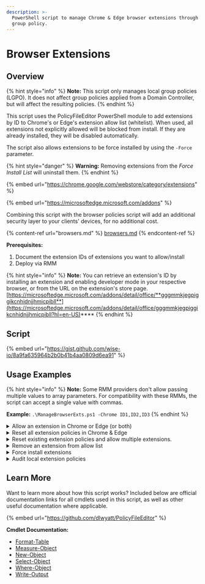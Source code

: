 ```yaml
---
description: >-
  PowerShell script to manage Chrome & Edge browser extensions through local
  group policy.
---
```


# Browser Extensions

## Overview

{% hint style="info" %}
**Note:** This script only manages local group policies (LGPO). It does not affect group policies applied from a Domain Controller, but will affect the resulting policies.
{% endhint %}

This script uses the PolicyFileEditor PowerShell module to add extensions by ID to Chrome's or Edge's extension allow list (whitelist). When used, all extensions not explicitly allowed will be blocked from install. If they are already installed, they will be disabled automatically.

The script also allows extensions to be force installed by using the `-Force` parameter.

{% hint style="danger" %}
**Warning:** Removing extensions from the _Force Install List_ will uninstall them.
{% endhint %}

{% embed url="https://chrome.google.com/webstore/category/extensions" %}

{% embed url="https://microsoftedge.microsoft.com/addons" %}

Combining this script with the browser policies script will add an additional security layer to your clients' devices, for no additional cost.

{% content-ref url="browsers.md" %}
[browsers.md](browsers.md)
{% endcontent-ref %}

**Prerequisites:**

1. Document the extension IDs of extensions you want to allow/install
2. Deploy via RMM

{% hint style="info" %}
**Note:** You can retrieve an extension's ID by installing an extension and enabling developer mode in your respective browser, or from the URL on the extension's store page. [https://microsoftedge.microsoft.com/addons/detail/office/**gggmmkjegpiggikcnhidnjjhmicpibll**](https://microsoftedge.microsoft.com/addons/detail/office/gggmmkjegpiggikcnhidnjjhmicpibll?hl=en-US)****
{% endhint %}

## Script

{% embed url="https://gist.github.com/wise-io/8a9fa635964b2b0b41b4aa0809d6ea91" %}

## Usage Examples

{% hint style="info" %}
**Note:** Some RMM providers don't allow passing multiple values to array parameters. For compatibility with these RMMs, the script can accept a single value with commas.&#x20;

**Example:** `.\ManageBrowserExts.ps1 -Chrome ID1,ID2,ID3`
{% endhint %}

<details>

<summary>Allow an extension in Chrome or Edge (or both)</summary>

`.\ManageBrowserExts.ps1 -Chrome 'aapbdbdomjkkjkaonfhkkikfgjllcleb'`

`.\ManageBrowserExts.ps1 -Edge 'kkpalkknhlklpbflpcpkepmmbnmfailf'`

`.\ManageBrowserExts.ps1 -Chrome 'aapbdbdomjkkjkaonfhkkikfgjllcleb' -Edge 'kkpalkknhlklpbflpcpkepmmbnmfailf'`



</details>

<details>

<summary>Reset all extension policies in Chrome &#x26; Edge</summary>

`.\ManageBrowserExts.ps1 -Reset`&#x20;

`.\ManageBrowserExts.ps1 -Remove`

</details>

<details>

<summary>Reset existing extension policies and allow multiple extensions.</summary>

`.\ManageBrowserExts.ps1 -Reset -Edge 'gggmmkjegpiggikcnhidnjjhmicpibll', 'kkpalkknhlklpbflpcpkepmmbnmfailf'`

</details>

<details>

<summary>Remove an extension from allow list</summary>

`.\ManageBrowserExts.ps1 -Edge 'gggmmkjegpiggikcnhidnjjhmicpibll' -Remove`

</details>

<details>

<summary>Force install extensions</summary>

`.\ManageBrowserExts.ps1 -Reset -Edge 'gggmmkjegpiggikcnhidnjjhmicpibll', 'kkpalkknhlklpbflpcpkepmmbnmfailf' -Force`

</details>

<details>

<summary>Audit local extension policies</summary>

`.\ManageBrowserExts.ps1 -Audit`

**Example Output:**

```
   Browser: Google Chrome

Value Extension ID Type
----- ------------ ----
200   *            Block


   Browser: Microsoft Edge

Value Extension ID                     Type
----- ------------                     ----
200   *                                Block
200   gggmmkjegpiggikcnhidnjjhmicpibll Allow
201   kkpalkknhlklpbflpcpkepmmbnmfailf Allow
```

</details>

## Learn More

Want to learn more about how this script works? Included below are official documentation links for all cmdlets used in this script, as well as other useful documentation where applicable.

{% embed url="https://github.com/dlwyatt/PolicyFileEditor" %}

**Cmdlet Documentation:**

* [Format-Table](https://docs.microsoft.com/en-us/powershell/module/microsoft.powershell.utility/format-table?view=powershell-5.1)
* [Measure-Object](https://docs.microsoft.com/en-us/powershell/module/microsoft.powershell.utility/measure-object?view=powershell-5.1)
* [New-Object](https://docs.microsoft.com/en-us/powershell/module/microsoft.powershell.utility/new-object?view=powershell-5.1)
* [Select-Object](https://docs.microsoft.com/en-us/powershell/module/microsoft.powershell.utility/select-object?view=powershell-5.1)
* [Where-Object](https://docs.microsoft.com/en-us/powershell/module/microsoft.powershell.core/where-object?view=powershell-5.1)
* [Write-Output](https://docs.microsoft.com/en-us/powershell/module/microsoft.powershell.utility/write-output?view=powershell-7.2)

